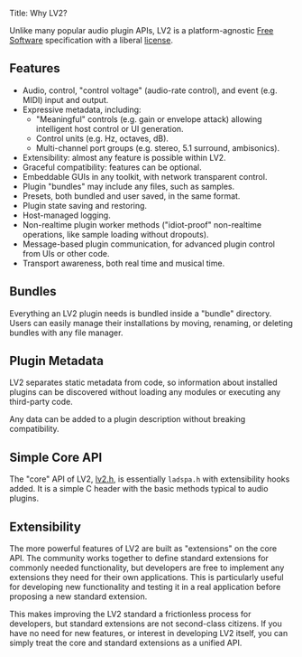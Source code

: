 Title: Why LV2?

Unlike many popular audio plugin APIs, LV2 is a platform-agnostic
[Free Software](http://www.gnu.org/philosophy/free-sw.html) specification with
a liberal [license](http://opensource.org/licenses/ISC).

## Features

* Audio, control, "control voltage" (audio-rate control), and event (e.g. MIDI) input and output.
* Expressive metadata, including:
    * "Meaningful" controls (e.g. gain or envelope attack) allowing intelligent host control or UI generation.
    * Control units (e.g. Hz, octaves, dB).
    * Multi-channel port groups (e.g. stereo, 5.1 surround, ambisonics).
* Extensibility: almost any feature is possible within LV2.
* Graceful compatibility: features can be optional.
* Embeddable GUIs in any toolkit, with network transparent control.
* Plugin "bundles" may include any files, such as samples.
* Presets, both bundled and user saved, in the same format.
* Plugin state saving and restoring.
* Host-managed logging.
* Non-realtime plugin worker methods ("idiot-proof" non-realtime operations, like sample loading without dropouts).
* Message-based plugin communication, for advanced plugin control from UIs or other code.
* Transport awareness, both real time and musical time.


## Bundles

Everything an LV2 plugin needs is bundled inside a "bundle" directory. Users
can easily manage their installations by moving, renaming, or deleting bundles
with any file manager.


## Plugin Metadata

LV2 separates static metadata from code, so information about installed plugins
can be discovered without loading any modules or executing any third-party
code.

Any data can be added to a plugin description without breaking compatibility.


## Simple Core API

The "core" API of LV2, [lv2.h](http://lv2plug.in/ns/lv2core/lv2.h), is
essentially `ladspa.h` with extensibility hooks added.  It is a simple C header
with the basic methods typical to audio plugins.


## Extensibility

The more powerful features of LV2 are built as "extensions" on the core API.
The community works together to define standard extensions for commonly needed
functionality, but developers are free to implement any extensions they need
for their own applications.  This is particularly useful for developing new
functionality and testing it in a real application before proposing a new
standard extension.

This makes improving the LV2 standard a frictionless process for developers,
but standard extensions are not second-class citizens.  If you have no need for
new features, or interest in developing LV2 itself, you can simply treat the
core and standard extensions as a unified API.
